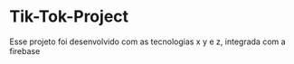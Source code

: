 # Tik-Tok-Project
Esse projeto foi desenvolvido com as tecnologias x y e z, integrada com a firebase
